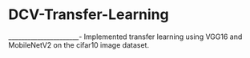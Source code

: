# DCV-Transfer-Learning
______________________-
Implemented transfer learning using VGG16 and MobileNetV2 on the cifar10 image dataset.
